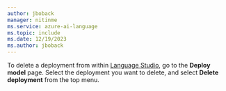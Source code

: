 ```yaml
---
author: jboback
manager: nitinme
ms.service: azure-ai-language
ms.topic: include
ms.date: 12/19/2023
ms.author: jboback
---
```


To delete a deployment from within [Language Studio](https://aka.ms/laguageStudio), go to the **Deploy model** page. Select the deployment you want to delete, and select **Delete deployment** from the top menu. 
